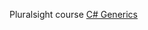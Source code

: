 Pluralsight course [C# Generics](https://app.pluralsight.com/library/courses/csharp-generics/table-of-contents)